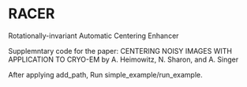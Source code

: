 # RACER 
Rotationally-invariant Automatic Centering Enhancer

Supplemntary code for the paper:
      CENTERING NOISY IMAGES WITH APPLICATION TO CRYO-EM
by A. Heimowitz, N. Sharon, and A. Singer

After applying add_path, Run simple_example/run_example.
